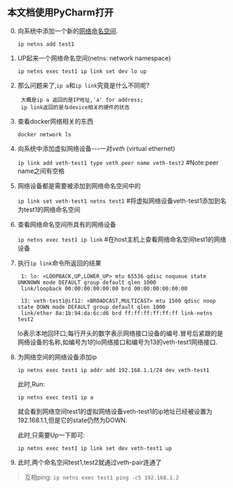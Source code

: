 ## 本文档使用PyCharm打开

0. 向系统中添加一个新的[网络命名空间][1].

    `ip netns add test1`
1. UP起来一个网络命名空间(netns: network namespace)
 
    `ip netns exec test1 ip link set dev lo up`
2. 那么问题来了,`ip a`和`ip link`究竟是什么不同呢?

        大概是ip a 返回的是IP地址,'a' for address;
        ip link返回的是与device相关的硬件的状态
3. 查看docker网络相关的东西

    `docker network ls`
4. 向系统中添加虚拟网络设备---一对*veth* (virtual ethernet)

    `ip link add veth-test1 type veth peer name veth-test2`
    \#Note:peer name之间有空格
5. 网络设备都是需要被添加到网络命名空间中的
    
    `ip link set veth-test1 netns test1`  #将虚拟网络设备veth-test1添加到名为test1的网络命名空间
6. 查看网络命名空间所具有的网络设备

    `ip netns exec test1 ip link`  #在host主机上查看网络命名空间test1的网络设备

7. 执行`ip link`命令所返回的结果

        1: lo: <LOOPBACK,UP,LOWER_UP> mtu 65536 qdisc noqueue state UNKNOWN mode DEFAULT group default qlen 1000 
        link/loopback 00:00:00:00:00:00 brd 00:00:00:00:00:00

        13: veth-test1@if12: <BROADCAST,MULTICAST> mtu 1500 qdisc noop state DOWN mode DEFAULT group default qlen 1000
        link/ether 8a:1b:94:da:6c:d6 brd ff:ff:ff:ff:ff:ff link-netns test2

    lo表示本地回环口;每行开头的数字表示网络接口设备的编号.冒号后紧跟的是网络设备的名称,如编号为1的lo网络接口和编号为13的veth-test1网络接口.

8. 为网络空间的网络设备添加ip

    `ip netns exec test1 ip addr add 192.168.1.1/24 dev veth-test1`
    
    此时,Run:
     
    `ip netns exec test1 ip a`
    
    就会看到网络空间test1的虚拟网络设备veth-test1的ip地址已经被设置为192.168.1.1,但是它的state仍然为DOWN.

    此时,只需要Up一下即可:
    
    `ip netns exec test1 ip link set dev veth-test1 up`

9. 此时,两个命名空间test1,test2就通过veth-pair连通了
> 互相ping:
> `ip netns exec test1 ping -c5 192.168.1.2` 


[1]: None "A network namespace is logically another copy of the network stack, with its own routes, firewall rules, and network devices."

